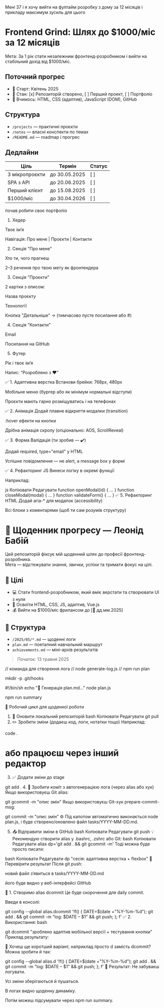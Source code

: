 Мені 37 і я хочу вийти на фултайм розробку з дому за 12 місяців і прикладу максимум зусиль для цього


# Frontend Grind: Шлях до $1000/міс за 12 місяців

Мета: За 1 рік стати незалежним фронтенд-розробником і вийти на стабільний дохід від $1000/міс.

## Поточний прогрес

- 📅 Старт: Квітень 2025
- 💪 Стан: [x] Репозиторій створено, [ ] Перший проект, [ ] Портфоліо
- 🚀 Вчимось: HTML, CSS (адаптив), JavaScript (DOM), GitHub

## Структура

- `/projects` — практичні проєкти
- `/notes` — власні конспекти по темах
- `/README.md` — roadmap і прогрес

## Дедлайни

| Ціль                     | Термін        | Статус |
|--------------------------|---------------|--------|
| 3 мікропроєкти           | до 30.05.2025 | [ ]    |
| SPA з API                | до 20.06.2025 | [ ]    |
| Перший клієнт            | до 15.08.2025 | [ ]    |
| $1000/міс                | до 30.04.2026 | [ ]    |


почав робити своє портфоліо


1. Хедер

Твоє ім’я

Навігація: Про мене | Проєкти | Контакти

2. Секція "Про мене"

Хто ти, чого прагнеш

2–3 речення про твою мету як фронтендера

3. Секція "Проєкти"

2 картки з описом:

Назва проєкту

Технології

Кнопка "Детальніше" → (тимчасово пусте посилання або #)

4. Секція "Контакти"

Email

Посилання на GitHub

5. Футер

Рік і твоє ім’я

Напис: “Розроблено з ❤️”


✅ 1. Адаптивна верстка
Встанови брейки: 768px, 480px

Мобільне меню (бургер або як мінімум нормальні відступи)

Проєкти мають гарно розміщуватись і на телефонах

✅ 2. Анімація
Додай плавне відкриття модалки (transition)

:hover ефекти на кнопки

Дрібна анімація скролу (опціонально: AOS, ScrollReveal)

✅ 3. Форма
Валідація (ти зробив — ✔️)

Додай required, type="email" у HTML

Успішне повідомлення — не alert, а message box у формі

✅ 4. Рефакторинг JS
Винеси логіку в окремі функції

Наприклад:

js
Копіювати
Редагувати
function openModal(id) { ... }
function closeModal(modal) { ... }
function validateForm() { ... }
✅ 5. Рефакторинг HTML
Додай aria-* для модалок (accessibility)

Всі блоки з коментарями (щоб ти сам розумів структуру)



# 📘 Щоденник прогресу — Леонід Бабій

Цей репозиторій фіксує мій щоденний шлях до професії фронтенд-розробника.  
Мета — відстежувати знання, звички, успіхи та тримати фокус на цілі.

## 🎯 Цілі
- 💻 Стати frontend-розробником, який вміє верстати та створювати UI з нуля
- 🧠 Освоїти HTML, CSS, JS, адаптив, Vue.js
- 💰 Вийти на $1000/міс фрилансом до [📅 дд.мм.2025]

## 📂 Структура
- `/2025/05/*.md` — щоденні логи
- `plan.md` — поетапний навчальний маршрут
- `achievements.md` — міні-архів результатів

> Початок: 13 травня 2025




// команда для  створення лога 
// node generate-log.js
// npm run plan


mkdir -p .git/hooks

#!/bin/sh
echo "📅 Генерація plan.md..."
node plan.js

npm run summary



🔁 Робочий цикл для щоденної роботи
1. 🔄 Оновити локальний репозиторій
bash
Копіювати
Редагувати
git pull
2. ✏️ Зробити зміни (додаєш код, логи, нотатки тощо)
Наприклад:



code .
# або працюєш через інший редактор
3. ✅ Додати зміни до stage


git add .
4. 🧠 Зробити коміт з автогенерацією лога (через alias або хук)
Якщо використовуєш Git alias:

git gcommit -m "опис змін"
Якщо використовуєш Git-хук prepare-commit-msg:

git commit -m "опис змін"
⚙️ Під капотом автоматично виконається node plan.js, і буде створено/оновлено файл tasks/YYYY-MM-DD.md.

5. 📤 Відправити зміни в GitHub
bash
Копіювати
Редагувати
git push
💡 Рекомендую створити alias у .bashrc, .zshrc або Git:
bash
Копіювати
Редагувати
alias dp='git add . && git gcommit -m'
Тоді можна буде просто писати:

bash
Копіювати
Редагувати
dp "сесія: адаптивна верстка + flexbox"
🧪 Перевірити результат
Після git push:

новий файл з’явиться в tasks/YYYY-MM-DD.md

його буде видно у веб-інтерфейсі GitHub

🔧 1. Створимо alias dcommit
Це буде скорочення для daily commit.

Введи в консолі:

git config --global alias.dcommit '!f() { DATE=$(date +"%Y-%m-%d"); git add . && git commit -m "log: $DATE – $1" && git push; }; f'
✅ 2. Використання:
bash

git dcommit "зроблено адаптив мобільної версії + тестування кнопки"
Приклад результату:

🧪 Хочеш ще коротший варіант, наприклад просто d замість dcommit?
Можна зробити й так:

git config --global alias.d '!f() { DATE=$(date +"%Y-%m-%d"); git add . && git commit -m "log: $DATE – $1" && git push; }; f'
📁 Результат:
Не забуваєш логувати.

Усі зміни зберігаються й пушаться.

В логах видно щоденну динаміку.

Потім можеш підсумувати через npm run summary.









